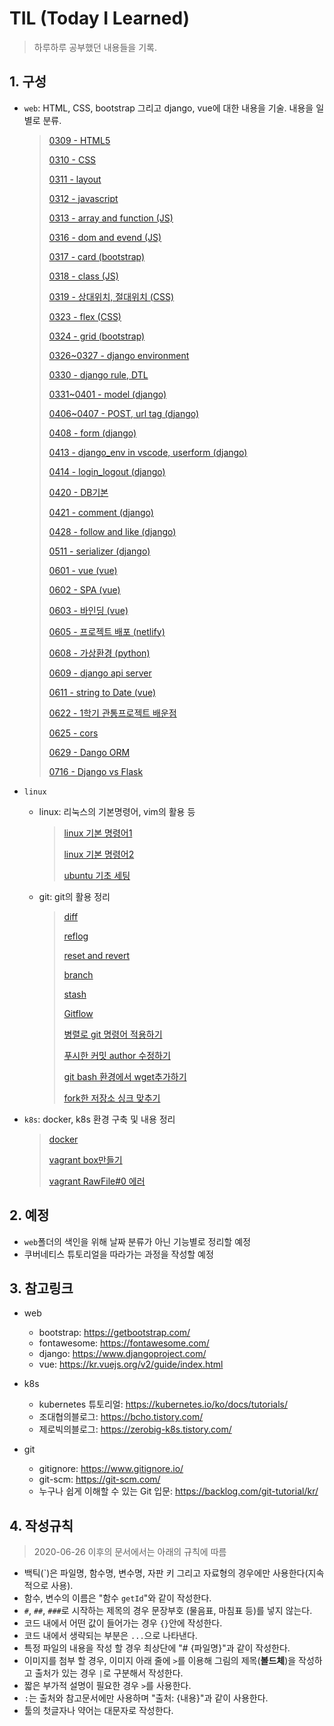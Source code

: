 # TIL (Today I Learned)

> 하루하루 공부했던 내용들을 기록.



## 1. 구성

- `web`: HTML, CSS, bootstrap 그리고 django, vue에 대한 내용을 기술. 내용을 일별로 분류.

  > [0309 - HTML5](https://github.com/minseokkang8571/TIL/tree/master/web/0309)
  >
  > [0310 - CSS](https://github.com/minseokkang8571/TIL/tree/master/web/0310)
  >
  > [0311 - layout](https://github.com/minseokkang8571/TIL/tree/master/web/0311)
  >
  > [0312 - javascript](https://github.com/minseokkang8571/TIL/tree/master/web/0312)
  >
  > [0313 - array and function (JS)](https://github.com/minseokkang8571/TIL/tree/master/web/0313)
  >
  > [0316 - dom and evend (JS)](https://github.com/minseokkang8571/TIL/tree/master/web/0316)
  >
  > [0317 - card (bootstrap)](https://github.com/minseokkang8571/TIL/tree/master/web/0317)
  >
  > [0318 - class (JS)](https://github.com/minseokkang8571/TIL/tree/master/web/0318)
  >
  > [0319 - 상대위치, 절대위치 (CSS)](https://github.com/minseokkang8571/TIL/tree/master/web/0319)
  >
  > [0323 - flex (CSS)](https://github.com/minseokkang8571/TIL/tree/master/web/0323)
  >
  > [0324 - grid (bootstrap)](https://github.com/minseokkang8571/TIL/tree/master/web/0324)
  >
  > [0326~0327 - django environment](https://github.com/minseokkang8571/TIL/tree/master/web/0326~0327)
  >
  > [0330 - django rule, DTL](https://github.com/minseokkang8571/TIL/tree/master/web/0330)
  >
  > [0331~0401 - model (django)](https://github.com/minseokkang8571/TIL/tree/master/web/0331~0401)
  >
  > [0406~0407 - POST, url tag (django)](https://github.com/minseokkang8571/TIL/tree/master/web/0406~0407)
  >
  > [0408 - form (django)](https://github.com/minseokkang8571/TIL/tree/master/web/0408)
  >
  > [0413 - django_env in vscode, userform (django)](https://github.com/minseokkang8571/TIL/tree/master/web/0413)
  >
  > [0414 - login_logout (django)](https://github.com/minseokkang8571/TIL/tree/master/web/0414)
  >
  > [0420 - DB기본](https://github.com/minseokkang8571/TIL/tree/master/web/0420)
  >
  > [0421 - comment (django)](https://github.com/minseokkang8571/TIL/tree/master/web/0421)
  >
  > [0428 - follow and like (django)](https://github.com/minseokkang8571/TIL/tree/master/web/0428)
  >
  > [0511 - serializer (django)](https://github.com/minseokkang8571/TIL/tree/master/web/0511)
  >
  > [0601 - vue (vue)](https://github.com/minseokkang8571/TIL/tree/master/web/0601)
  >
  > [0602 - SPA (vue)](https://github.com/minseokkang8571/TIL/tree/master/web/0602)
  >
  > [0603 - 바인딩 (vue)](https://github.com/minseokkang8571/TIL/tree/master/web/0603)
  >
  > [0605 - 프로젝트 배포 (netlify)](https://github.com/minseokkang8571/TIL/tree/master/web/0605)
  >
  > [0608 - 가상환경 (python)](https://github.com/minseokkang8571/TIL/tree/master/web/0608)
  >
  > [0609 - django api server](https://github.com/minseokkang8571/TIL/tree/master/web/0609)
  >
  > [0611 - string to Date (vue)](https://github.com/minseokkang8571/TIL/tree/master/web/0611)
  >
  > [0622 - 1학기 관통프로젝트 배운점](https://github.com/minseokkang8571/TIL/tree/master/web/0622)
  >
  > [0625 - cors](https://github.com/minseokkang8571/TIL/tree/master/web/0625)
  >
  > [0629 - Dango ORM](https://github.com/minseokkang8571/TIL/tree/master/web/0629)
  >
  > [0716 - Django vs Flask](web/0716/Django%20vs%20Flask.md)

- `linux`

  - linux: 리눅스의 기본명령어, vim의 활용 등

    >[linux 기본 명령어1](https://github.com/minseokkang8571/TIL/tree/master/linux/linux/linux%20기본%20명령어1)
    >
    >[linux 기본 명령어2](https://github.com/minseokkang8571/TIL/tree/master/linux/linux/linux%20기본%20명령어2)
    >
    >[ubuntu 기초 세팅](https://github.com/minseokkang8571/TIL/tree/master/linux/linux/ubuntu%20기초%20세팅)

  - git: git의 활용 정리

    >[diff](https://github.com/minseokkang8571/TIL/tree/master/linux/git/diff)
    >
    >[reflog](https://github.com/minseokkang8571/TIL/tree/master/linux/git/reflog)
    >
    >[reset and revert](https://github.com/minseokkang8571/TIL/tree/master/linux/git/reset%20and%20revert)
    >
    >[branch](https://github.com/minseokkang8571/TIL/tree/master/linux/git/branch)
    >
    >[stash](https://github.com/minseokkang8571/TIL/tree/master/linux/git/stash)
    >
    >[Gitflow](https://github.com/minseokkang8571/TIL/blob/master/linux/git/gitflow/Gitflow.md)
    >
    >[병렬로 git 명령어 적용하기](https://github.com/minseokkang8571/TIL/tree/master/linux/git/병렬로%20git%20명령어%20적용하기)
    >
    >[푸시한 커밋 author 수정하기](https://github.com/minseokkang8571/TIL/tree/master/linux/git/푸시한%20커밋%20author%20수정하기)
    >
    >[git bash 환경에서 wget추가하기](https://github.com/minseokkang8571/TIL/tree/master/linux/git/git%20bash%20환경에서%20wget%20추가하기)
    >
    >[fork한 저장소 싱크 맞추기](https://github.com/minseokkang8571/TIL/tree/master/linux/git/fork한%20저장소%20싱크%20맞추기)

- `k8s`: docker, k8s 환경 구축 및 내용 정리

  > [docker](https://github.com/minseokkang8571/TIL/tree/master/k8s/docker)
  >
  > [vagrant box만들기](https://github.com/minseokkang8571/TIL/tree/master/k8s/vagrant%20box만들기)
  >
  > [vagrant RawFile#0 에러](https://github.com/minseokkang8571/TIL/tree/master/k8s/vagrant%20RawFile%230%20에러)

  

## 2. 예정

- `web`폴더의 색인을 위해 날짜 분류가 아닌 기능별로 정리할 예정
- 쿠버네티스 튜토리얼을 따라가는 과정을 작성할 예정



## 3. 참고링크

- web

  - bootstrap: https://getbootstrap.com/
  - fontawesome: https://fontawesome.com/
  - django: https://www.djangoproject.com/
  - vue: https://kr.vuejs.org/v2/guide/index.html
- k8s

  - kubernetes 튜토리얼: https://kubernetes.io/ko/docs/tutorials/
  - 조대협의블로그:  https://bcho.tistory.com/
  - 제로빅의블로그: https://zerobig-k8s.tistory.com/

- git
  - gitignore: https://www.gitignore.io/
  - git-scm: https://git-scm.com/
  - 누구나 쉽게 이해할 수 있는 Git 입문: https://backlog.com/git-tutorial/kr/



## 4. 작성규칙

> 2020-06-26 이후의 문서에서는 아래의 규칙에 따름



- 백틱(`)은 파일명, 함수명, 변수명, 자판 키 그리고 자료형의 경우에만 사용한다(지속적으로 사용).
- 함수, 변수의 이름은 "함수 `getId`"와 같이 작성한다.
- `#`, `##`, `###`로 시작하는 제목의 경우 문장부호 (물음표, 마침표 등)를 넣지 않는다.
- 코드 내에서 어떤 값이 들어가는 경우 `{}`안에 작성한다.
- 코드 내에서 생략되는 부분은 `...`으로 나타낸다.
- 특정 파일의 내용을 작성 할 경우 최상단에 "# {파일명}"과 같이 작성한다.
- 이미지를 첨부 할 경우, 이미지 아래 줄에 `>`를 이용해 그림의 제목(**볼드체**)을 작성하고 출처가 있는 경우 `|`로 구분해서 작성한다.
- 짧은 부가적 설명이 필요한 경우 `>`를 사용한다.
- `:`는 출처와 참고문서에만 사용하며 "출처: {내용}"과 같이 사용한다.
- 툴의 첫글자나 약어는 대문자로 작성한다.